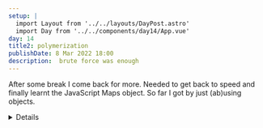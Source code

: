 ```yaml
---
setup: |
  import Layout from '../../layouts/DayPost.astro'
  import Day from '../../components/day14/App.vue'
day: 14
title2: polymerization
publishDate: 8 Mar 2022 18:00
description:  brute force was enough
---
```



After some break I come back for more. Needed to get back to speed and finally  learnt the JavaScript Maps object. So far I got by just (ab)using objects.

<details>

_Part 1_ was  straight forward - I split the input into overlapping pairs and expanded them according to rules. Obviously the string got large and I noticed I had to expand the same pair multiple times.

For *Part 2* I noticed that I could replace the 3 character string of expanded pairs with just two pairs. e.g. `CH -> CBH` - could be written as `CH -> [CB, BH]` (note that, new pairs would never be created). So instead I could just keep tabs on the pairs that I observed and update that. I recalled that I might get even more speedup if I would create custom rules for repeated application - that would significantly speed things up - but as code ran fast enough I skipped it.
</details>

<Day client:visible />

